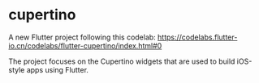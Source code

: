 # cupertino

A new Flutter project following this codelab:
https://codelabs.flutter-io.cn/codelabs/flutter-cupertino/index.html#0

The project focuses on the Cupertino widgets that are used to build iOS-style apps using Flutter.
